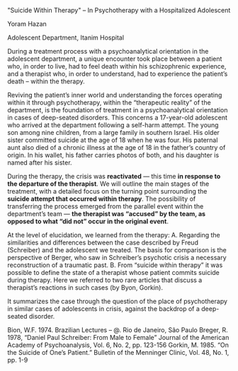 "Suicide Within Therapy" – In Psychotherapy with a Hospitalized Adolescent

Yoram Hazan

Adolescent Department, Itanim Hospital

During a treatment process with a psychoanalytical orientation in the adolescent department, a unique encounter took place between a patient who, in order to live, had to feel death within his schizophrenic experience, and a therapist who, in order to understand, had to experience the patient’s death – within the therapy.

Reviving the patient’s inner world and understanding the forces operating within it through psychotherapy, within the “therapeutic reality” of the department, is the foundation of treatment in a psychoanalytical orientation in cases of deep-seated disorders. This concerns a 17-year-old adolescent who arrived at the department following a self-harm attempt. The young son among nine children, from a large family in southern Israel. His older sister committed suicide at the age of 18 when he was four. His paternal aunt also died of a chronic illness at the age of 18 in the father’s country of origin. In his wallet, his father carries photos of both, and his daughter is named after his sister.

During the therapy, the crisis was **reactivated** — this time **in response to the departure of the therapist**. We will outline the main stages of the treatment, with a detailed focus on the turning point surrounding the **suicide attempt that occurred within therapy**. The possibility of transferring the process emerged from the parallel event within the department’s team — **the therapist was “accused” by the team, as opposed to what “did not” occur in the original event**.

At the level of elucidation, we learned from the therapy:
A. Regarding the similarities and differences between the case described by Freud (Schreiber) and the adolescent we treated.
The basis for comparison is the perspective of Berger, who saw in Schreiber’s psychotic crisis a necessary reconstruction of a traumatic past.
B. From “suicide within therapy” it was possible to define the state of a therapist whose patient commits suicide during therapy. Here we referred to two rare articles that discuss a therapist’s reactions in such cases (by Byon, Gorkin).

It summarizes the case through the question of the place of psychotherapy in similar cases of adolescents in crisis, against the backdrop of a deep-seated disorder.

Bion, W.F. 1974. Brazilian Lectures – @. Rio de Janeiro, São Paulo
Breger, R. 1978, “Daniel Paul Schreiber: From Male to Female”
Journal of the American Academy of Psychoanalysis, Vol. 6, No. 2, pp. 123-156
Gorkin, M. 1985. “On the Suicide of One’s Patient.” Bulletin of the Menninger Clinic, Vol. 48, No. 1, pp. 1-9
